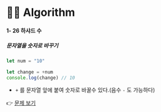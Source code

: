 # 👩‍💻 Algorithm
#### 1- 26  하샤드 수
##### 문자열을 숫자로 바꾸기

```js
let num = "10"

let change = +num
console.log(change) // 10
```
- `+` 를 문자열 앞에 붙여 숫자로 바꿀수 있다.(음수 `-` 도 가능하다)

👉 [문제 보기](https://github.com/gay0ung/Algorithm/blob/master/PROGRAMMERS/LEVEL_01/26_%ED%95%98%EC%83%A4%EB%93%9C%20%EC%88%98.md)

